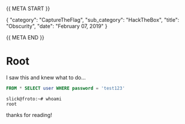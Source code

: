 {{ META START }}

{
    "category": "CaptureTheFlag",
    "sub_category": "HackTheBox",
    "title": "Obscurity",
    "date": "February 07, 2019"
}

{{ META END }}

# Root

I saw this and knew what to do...

```sql
FROM * SELECT user WHERE password = 'test123'
```

```
slick@froto:~# whoami
root
```

thanks for reading!